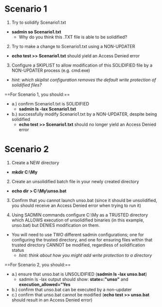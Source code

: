 
# Scenario 1

1. Try to solidify Scenario1.txt
* **sadmin so Scenario1.txt**
  * Why do you think this .TXT file is able to be solidified?

2. Try to make a change to Scenario1.txt using a NON-UPDATER
* **echo test >> Scenario1.txt** should yield an Access Denied error

3. Configure a SKIPLIST to allow modification of this SOLIDIFIED file by a NON-UPDATER process (e.g. cmd.exe)
* *hint: which skiplist configuration removes the default write protection of solidified files?*

==For Scenario 1, you should:==
* a.) confirm Scenario1.txt is SOLIDIFIED
  * **sadmin ls -lax Scenario1.txt**
* b.) successfully modify Scenario1.txt by a NON-UPDATER, despite being solidified
  * **echo test >> Scenario1.txt** should no longer yield an Access Denied error


# Scenario 2

1. Create a NEW directory
* **mkdir C:\My**

2. Create an unsolidified batch file in your newly created directory
* **echo dir > C:\My\unso.bat**

3. Confirm that you cannot launch unso.bat (since it should be unsolidified, you should receive an Access Denied error when trying to run it)

4. Using SADMIN commands configure C:\My as a TRUSTED directory which ALLOWS execution of unsolidified binaries (in this example, unso.bat) but DENIES modification on them.
* You will need to use TWO different sadmin configurations; one for configuring the trusted directory, and one for ensuring files within that trusted directory CANNOT be modified, regardless of solidification status
  * *hint: think about how you might add write protection to a directory*

==For Scenario 2, you should:==
* a.) ensure that unso.bat is UNSOLIDIFIED (**sadmin ls -lax unso.bat**)
  * sadmin ls -lax output should show: **state=:"unso"** and **execution_allowed="Yes**
* b.) confirm that unso.bat can be executed by a non-updater
* c.) confirm that unso.bat cannot be modified (**echo test >> unso.bat** should result in an Access Denied error)
